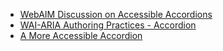<ul>
	<li><a href="http://webaim.org/discussion/mail_thread?thread=5999">WebAIM Discussion on Accessible Accordions</a></li>
	<li><a href="https://www.w3.org/TR/wai-aria-practices-1.1/#accordion">WAI-ARIA Authoring Practices - Accordion</a></li>
	<li><a href="http://www.slideshare.net/DanDineenUoB/show-tell-a-more-accessible-accordion">A More Accessible Accordion</a></li>
</ul>
